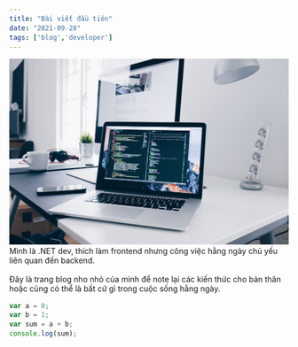 ```yaml
---
title: "Bài viết đầu tiên"
date: "2021-09-28"
tags: ['blog','developer']
---
```


![Test hinh anh](/images/dev.jpg)
Mình là .NET dev, thích làm frontend nhưng công việc hằng ngày chủ yếu liên quan đến backend. \
\
Đây là trang blog nho nhỏ của mình để note lại các kiến thức cho bản thân hoặc củng có thể là bất cứ gì trong cuộc sống hằng ngày.

```javascript
var a = 0;
var b = 1;
var sum = a + b;
console.log(sum);
```